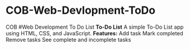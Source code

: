 # COB-Web-Devlopment-ToDo
COB #Web Development To Do List
**To-Do List**
A simple To-Do List app using HTML, CSS, and JavaScript.
**Features:**
Add task
Mark completed
Remove tasks
See complete and incomplete tasks
